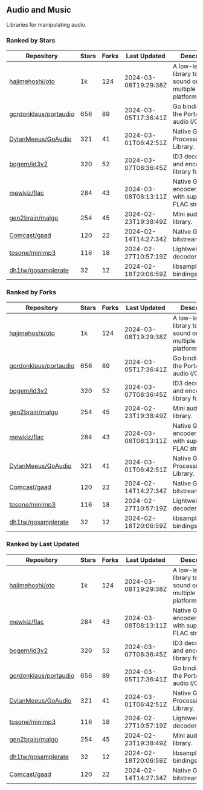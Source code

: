 ## Audio and Music

Libraries for manipulating audio.

### Ranked by Stars

| Repository | Stars | Forks | Last Updated | Description | 
|------------|-------|-------|--------------|-------------|
| [hajimehoshi/oto](https://github.com/hajimehoshi/oto) | 1k | 124 | 2024-03-08T19:29:38Z |  A low-level library to play sound on multiple platforms. |
| [gordonklaus/portaudio](https://github.com/gordonklaus/portaudio) | 656 | 89 | 2024-03-05T17:36:41Z |  Go bindings for the PortAudio audio I/O library. |
| [DylanMeeus/GoAudio](https://github.com/DylanMeeus/GoAudio) | 321 | 41 | 2024-03-01T06:42:51Z |  Native Go Audio Processing Library. |
| [bogem/id3v2](https://github.com/bogem/id3v2) | 320 | 52 | 2024-03-07T08:36:45Z |  ID3 decoding and encoding library for Go. |
| [mewkiz/flac](https://github.com/mewkiz/flac) | 284 | 43 | 2024-03-08T08:13:11Z |  Native Go FLAC encoder/decoder with support for FLAC streams. |
| [gen2brain/malgo](https://github.com/gen2brain/malgo) | 254 | 45 | 2024-02-23T19:38:49Z |  Mini audio library. |
| [Comcast/gaad](https://github.com/Comcast/gaad) | 120 | 22 | 2024-02-14T14:27:34Z |  Native Go AAC bitstream parser. |
| [tosone/minimp3](https://github.com/tosone/minimp3) | 116 | 18 | 2024-02-27T10:57:19Z |  Lightweight MP3 decoder library. |
| [dh1tw/gosamplerate](https://github.com/dh1tw/gosamplerate) | 32 | 12 | 2024-02-18T20:06:59Z |  libsamplerate bindings for go. |

### Ranked by Forks

| Repository | Stars | Forks | Last Updated | Description | 
|------------|-------|-------|--------------|-------------|
| [hajimehoshi/oto](https://github.com/hajimehoshi/oto) | 1k | 124 | 2024-03-08T19:29:38Z |  A low-level library to play sound on multiple platforms. |
| [gordonklaus/portaudio](https://github.com/gordonklaus/portaudio) | 656 | 89 | 2024-03-05T17:36:41Z |  Go bindings for the PortAudio audio I/O library. |
| [bogem/id3v2](https://github.com/bogem/id3v2) | 320 | 52 | 2024-03-07T08:36:45Z |  ID3 decoding and encoding library for Go. |
| [gen2brain/malgo](https://github.com/gen2brain/malgo) | 254 | 45 | 2024-02-23T19:38:49Z |  Mini audio library. |
| [mewkiz/flac](https://github.com/mewkiz/flac) | 284 | 43 | 2024-03-08T08:13:11Z |  Native Go FLAC encoder/decoder with support for FLAC streams. |
| [DylanMeeus/GoAudio](https://github.com/DylanMeeus/GoAudio) | 321 | 41 | 2024-03-01T06:42:51Z |  Native Go Audio Processing Library. |
| [Comcast/gaad](https://github.com/Comcast/gaad) | 120 | 22 | 2024-02-14T14:27:34Z |  Native Go AAC bitstream parser. |
| [tosone/minimp3](https://github.com/tosone/minimp3) | 116 | 18 | 2024-02-27T10:57:19Z |  Lightweight MP3 decoder library. |
| [dh1tw/gosamplerate](https://github.com/dh1tw/gosamplerate) | 32 | 12 | 2024-02-18T20:06:59Z |  libsamplerate bindings for go. |

### Ranked by Last Updated

| Repository | Stars | Forks | Last Updated | Description | 
|------------|-------|-------|--------------|-------------|
| [hajimehoshi/oto](https://github.com/hajimehoshi/oto) | 1k | 124 | 2024-03-08T19:29:38Z |  A low-level library to play sound on multiple platforms. |
| [mewkiz/flac](https://github.com/mewkiz/flac) | 284 | 43 | 2024-03-08T08:13:11Z |  Native Go FLAC encoder/decoder with support for FLAC streams. |
| [bogem/id3v2](https://github.com/bogem/id3v2) | 320 | 52 | 2024-03-07T08:36:45Z |  ID3 decoding and encoding library for Go. |
| [gordonklaus/portaudio](https://github.com/gordonklaus/portaudio) | 656 | 89 | 2024-03-05T17:36:41Z |  Go bindings for the PortAudio audio I/O library. |
| [DylanMeeus/GoAudio](https://github.com/DylanMeeus/GoAudio) | 321 | 41 | 2024-03-01T06:42:51Z |  Native Go Audio Processing Library. |
| [tosone/minimp3](https://github.com/tosone/minimp3) | 116 | 18 | 2024-02-27T10:57:19Z |  Lightweight MP3 decoder library. |
| [gen2brain/malgo](https://github.com/gen2brain/malgo) | 254 | 45 | 2024-02-23T19:38:49Z |  Mini audio library. |
| [dh1tw/gosamplerate](https://github.com/dh1tw/gosamplerate) | 32 | 12 | 2024-02-18T20:06:59Z |  libsamplerate bindings for go. |
| [Comcast/gaad](https://github.com/Comcast/gaad) | 120 | 22 | 2024-02-14T14:27:34Z |  Native Go AAC bitstream parser. |

